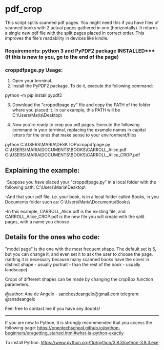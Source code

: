 # pdf_crop

This script splits scanned pdf pages. 
You might need this if you have files of scanned books with 2 actual pages gathered in one (horizontally).
It returns a single new pdf file with the split pages placed in correct order.
This improves the file's readability in devices like kindle.

### Requirements: python 3 and PyPDF2 package INSTALLED*** (If this is new to you, go to the end of the page)

### croppdfpage.py Usage:
1. Open your terminal.
2. Install the PyPDF2 package. To do it, execute the following command:

python -m pip install pypdf2

3. Download the "croppdfpage.py" file and copy the PATH of the folder where you placed it. In our example, this PATH will be C:\Users\Maria\Desktop\

4. Now you're ready to crop you pdf pages. Execute the following command in your terminal, replacing the example names in capital letters for the ones that make sense to your environment/files

python C:\USERS\MARIA\DESKTOP\croppdfpage.py C:\USERS\MARIA\DOCUMENTS\BOOKS\CARROLL_Alice.pdf C:\USERS\MARIA\DOCUMENTS\BOOKS\CARROLL_Alice_CROP.pdf 

## Explaining the example:
-Suppose you have placed your "croppdfpage.py" in a local folder with the following path:
C:\Users\Maria\Desktop\

-And that your pdf file, i.e. your book, is in a local folder called Books, in you Documents folder such as:
C:\Users\Maria\Documents\Books\

-In this example, CARROLL_Alice.pdf is the existing file, and CARROLL_Alice_CROP.pdf is the new file you will create with the split pages, with a name you choose


## Details for the ones who code:
"model page" is the one with the most frequent shape. The default set is 5, but you can change it, and even set it to ask the user to choose the page. 
(setting it is necessary because many scanned books have the cover in distinct shape - usually portrait - than the rest of the book - usually landscape) 
 
Crops of different shapes can be made by changing the cropBox function parameters. 


@author: Ana de Angelo - sanchesdeangelo@gmail.com
telegram: @anadeangelo

Feel free to contact me if you have any doubts!


***
If you are new to Python, it is strongly recommended that you access the following page:
https://opentechschool.github.io/python-beginners/en/getting_started.html#what-is-python-exactly

To install Python:
https://www.python.org/ftp/python/3.8.3/python-3.8.3.exe
